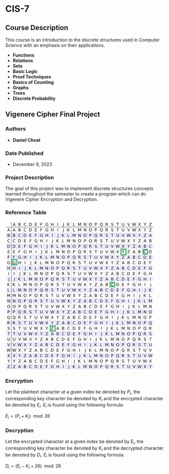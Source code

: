 # CIS-7

## Course Description

This course is an introduction to the discrete structures used in Computer Science with an emphasis on their applications. 

- **Functions**
- **Relations**
- **Sets**
- **Basic Logic**
- **Proof Techniques**
- **Basics of Counting**
- **Graphs**
- **Trees**
- **Discrete Probability**

## Vigenere Cipher Final Project

### Authors

- **Daniel Chvat**

### Date Published

- December 9, 2023

### Project Description

The goal of this project was to implement discrete structures concepts learned throughout the semester to create a program which can do Vigenere Cipher Encryption and Decryption.

### Reference Table

[![Reference Table]][Reference Table]

[Reference Table]: https://github.com/DanielChvat/CIS-7/blob/master/misc/Cipher_Table.JPG

### Encryption

Let the plaintext character at a given index be denoted by ${P_i}$, the corresponding key character be denoted by ${K_i}$ and the encrypted character be denoted by ${E_i}$. ${E_i}$ is found using the following formula:

${E_i} = {(P_i + K_i) \mod 26}$ 

### Decryption

Let the encrypted character at a given index be denoted by ${E_i}$, the corresponding key character be denoted by ${K_i}$ and the decrypted character be denoted by ${D_i}$. ${E_i}$ is found using the following formula:

${D_i} = {(E_i - K_i + 26) \mod 26}$ 


